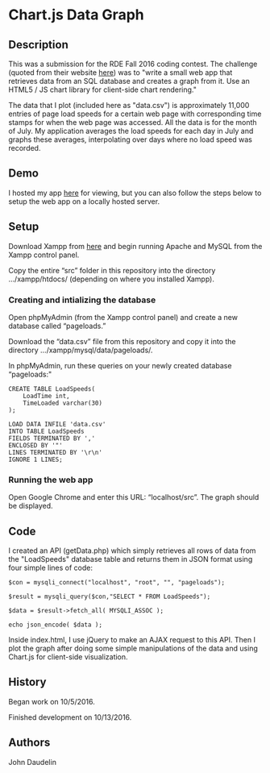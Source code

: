 # Chart.js Data Graph

## Description

This was a submission for the RDE Fall 2016 coding contest. The challenge (quoted from their website [here](http://www.rde.org/codingchallenge/index.cfm?archive=2016fall)) was to "write a small web app that retrieves data from an SQL database and creates a graph from it. Use an HTML5 / JS chart library for client-side chart rendering."

The data that I plot (included here as "data.csv") is approximately 11,000 entries of page load speeds for a certain web page with corresponding time stamps for when the web page was accessed. All the data is for the month of July. My application averages the load speeds for each day in July and graphs these averages, interpolating over days where no load speed was recorded.

## Demo

I hosted my app [here](http://treksoftware.org/Fall2010/RDEChallenge/) for viewing, but you can also follow the steps below to setup the web app on a locally hosted server.

## Setup

Download Xampp from [here](https://www.apachefriends.org/download.html) and begin running Apache and MySQL from the Xampp control panel. 

Copy the entire “src” folder in this repository into the directory .../xampp/htdocs/ (depending on where you installed Xampp). 

### Creating and intializing the database

Open phpMyAdmin (from the Xampp control panel) and create a new database called “pageloads.” 

Download the “data.csv” file from this repository and copy it into the directory .../xampp/mysql/data/pageloads/.

In phpMyAdmin, run these queries on your newly created database “pageloads:"

```
CREATE TABLE LoadSpeeds(
	LoadTime int,
	TimeLoaded varchar(30)
);

LOAD DATA INFILE 'data.csv' 
INTO TABLE LoadSpeeds 
FIELDS TERMINATED BY ',' 
ENCLOSED BY '"'
LINES TERMINATED BY '\r\n'
IGNORE 1 LINES;
```

### Running the web app

Open Google Chrome and enter this URL: “localhost/src”. The graph should be displayed.

## Code

I created an API (getData.php) which simply retrieves all rows of data from the "LoadSpeeds" database table and returns them in JSON format using four simple lines of code:

```
$con = mysqli_connect("localhost", "root", "", "pageloads");
	
$result = mysqli_query($con,"SELECT * FROM LoadSpeeds");

$data = $result->fetch_all( MYSQLI_ASSOC ); 

echo json_encode( $data );
```

Inside index.html, I use jQuery to make an AJAX request to this API. Then I plot the graph after doing some simple manipulations of the data and using Chart.js for client-side visualization.

## History

Began work on 10/5/2016.

Finished development on 10/13/2016.

## Authors

John Daudelin